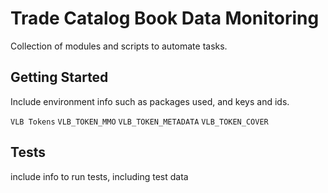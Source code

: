 # Trade Catalog Book Data Monitoring

Collection of modules and scripts to automate tasks. 

## Getting Started

Include environment info such as packages used, and keys and ids.

``VLB Tokens``
        ``VLB_TOKEN_MMO``
        ``VLB_TOKEN_METADATA``
        ``VLB_TOKEN_COVER``


## Tests

include info to run tests, including test data

